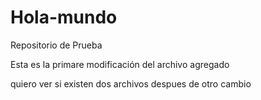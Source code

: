 # Hola-mundo
Repositorio de Prueba

Esta es la primare modificación del archivo agregado

quiero ver si existen dos archivos despues de otro cambio
